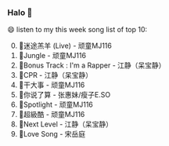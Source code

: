

### Halo 👋

😄 listen to my this week song list of top 10:

0. 🌈迷途羔羊 (Live) - 顽童MJ116
1. 🌈Jungle - 顽童MJ116
2. 🌈Bonus Track : I'm a Rapper - 江静（呆宝静）
3. 🌈CPR - 江静（呆宝静）
4. 🌈干大事  - 顽童MJ116
5. 🌈你说了算 - 张惠妹/瘦子E.SO
6. 🌈Spotlight - 顽童MJ116
7. 🌈超級酷 - 顽童MJ116
8. 🌈Next Level - 江静（呆宝静）
9. 🌈Love Song - 宋岳庭

